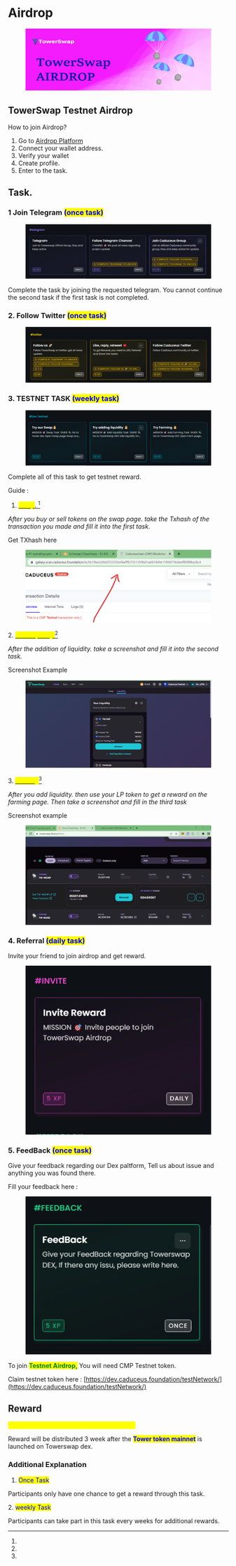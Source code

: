 # Airdrop

<figure><img src=".gitbook/assets/head2.png" alt=""><figcaption></figcaption></figure>

## TowerSwap Testnet Airdrop

How to join Airdrop?

1. Go to [Airdrop Platform ](https://towerswap.crew3.xyz/)
2. Connect your wallet address.
3. Verify your wallet
4. &#x20;Create profile.
5. Enter to the task.

## Task.

### 1 Join Telegram  <mark style="color:blue;">(once task)</mark>



<figure><img src=".gitbook/assets/tg.png" alt=""><figcaption></figcaption></figure>

Complete the task by joining the requested telegram. You cannot continue the second task if the first task is not completed.

### 2. Follow Twitter  <mark style="color:blue;">(once task)</mark>

<figure><img src=".gitbook/assets/tw.png" alt=""><figcaption></figcaption></figure>

### 3. TESTNET TASK <mark style="color:blue;">(weekly task)</mark>

<figure><img src=".gitbook/assets/testnet.png" alt=""><figcaption></figcaption></figure>

Complete all of this task to get testnet reward.&#x20;

Guide :&#x20;

1. [<mark style="color:yellow;">Swap</mark>. ](#user-content-fn-1)[^1]

_After you buy or sell tokens on the swap page. take the Txhash of the transaction you made and fill it into the first task._

Get TXhash here

<figure><img src=".gitbook/assets/tx (1).png" alt=""><figcaption></figcaption></figure>

&#x20;2\.  [<mark style="color:yellow;">Add Liquidity.</mark>](#user-content-fn-2)[^2]

&#x20;_After the addition of liquidity. take a screenshot and fill it into the second task._

Screenshot Example

<figure><img src=".gitbook/assets/liq.png" alt=""><figcaption></figcaption></figure>

&#x20;3\. [<mark style="color:yellow;">Farming</mark>](#user-content-fn-3)[^3]

_After you add liquidity. then use your LP token to get a reward on the farming page. Then take a screenshot and fill in the third task_

Screenshot example

<figure><img src=".gitbook/assets/farm.png" alt=""><figcaption></figcaption></figure>

### 4. Referral  <mark style="color:blue;">(daily task)</mark>

Invite your friend to join airdrop and get reward.&#x20;

<figure><img src=".gitbook/assets/in.png" alt=""><figcaption></figcaption></figure>

### 5.  FeedBack  <mark style="color:blue;">(once task)</mark>

Give your feedback regarding our Dex paltform, Tell us about issue and anything you was found there.&#x20;

Fill your feedback here :&#x20;

<figure><img src=".gitbook/assets/fe.png" alt=""><figcaption></figcaption></figure>

To join <mark style="color:green;">**Testnet Airdrop,**</mark> You will need CMP Testnet token.&#x20;

Claim testnet token here : [https://dev.caduceus.foundation/testNetwork/](https://dev.caduceus.foundation/testNetwork/)

## Reward&#x20;

<mark style="color:yellow;">**The reward ratio is 10 XP = 1 TWS Mainnet.**</mark>

Reward will be distributed 3 week after the <mark style="color:blue;">**Tower token mainnet**</mark> is launched on Towerswap dex.



### Additional Explanation

1. <mark style="color:blue;">Once Task</mark>

Participants only have one chance to get a reward through this task.

&#x20; 2\. <mark style="color:blue;">weekly Task</mark>&#x20;

Participants can take part in this task every weeks for additional rewards.



[^1]: 

[^2]: 

[^3]: 
